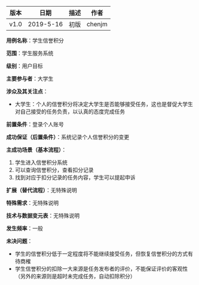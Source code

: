| 版本 | 日期      | 描述 | 作者   |
| ---- | --------- | ---- | ------ |
| v1.0 | 2019-5-16 | 初版 | chenjm |

**用例名称**：学生信誉积分

**范围**：学生服务系统

**级别**：用户目标

**主要参与者**：大学生

**涉众及其关注点**：
* 大学生：个人的信誉积分将决定大学生是否能够接受任务，这也是督促大学生对自己接受的任务负责，以认真的态度完成任务

**前置条件**：登录个人账号

**成功保证（后置条件）**：系统记录个人信誉积分的变更

**主成功场景（基本流程）**：
1. 学生进入信誉积分系统
2. 可以查询信誉积分，查看扣分记录
3. 找到对应于扣分记录的任务内容，学生可以提起申诉

**扩展（替代流程）**：无特殊说明

**特殊需求**：无特殊说明

**技术与数据变元表**：无特殊说明

**发生频率**：一般

**未决问题**：
* 学生的信誉积分低于一定程度将不能继续接受任务，但恢复信誉积分的方式有待商榷
* 学生信誉积分的扣除一大来源是任务发布者的评价，不能保证评价的客观性（另外的来源则是超时未完成任务，自动扣除积分）
